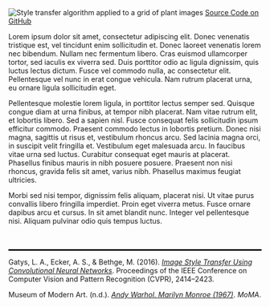 <img src="/images/style-transfer.jpg" alt="Style transfer algorithm applied to a grid of plant images" class="hero">

<a href="https://github.com/ruitaiS/deep_learning_with_pytorch/tree/master/style_transfer" class="project-source">
Source Code on GitHub</a>

Lorem ipsum dolor sit amet, consectetur adipiscing elit. Donec venenatis tristique est, vel tincidunt enim sollicitudin et. Donec laoreet venenatis lorem nec bibendum. Nullam nec fermentum libero. Cras euismod ullamcorper tortor, sed iaculis ex viverra sed. Duis porttitor odio ac ligula dignissim, quis luctus lectus dictum. Fusce vel commodo nulla, ac consectetur elit. Pellentesque vel nunc in erat congue vehicula. Nam rutrum placerat urna, eu ornare ligula sollicitudin eget.

Pellentesque molestie lorem ligula, in porttitor lectus semper sed. Quisque congue diam at urna finibus, at tempor nibh placerat. Nam vitae rutrum elit, et lobortis libero. Sed a sapien nisl. Fusce consequat felis sollicitudin ipsum efficitur commodo. Praesent commodo lectus in lobortis pretium. Donec nisi magna, sagittis ut risus et, vestibulum rhoncus arcu. Sed lacinia magna orci, in suscipit velit fringilla et. Vestibulum eget malesuada arcu. In faucibus vitae urna sed luctus. Curabitur consequat eget mauris at placerat. Phasellus finibus mauris in nibh posuere posuere. Praesent non nisi rhoncus, gravida felis sit amet, varius nibh. Phasellus maximus feugiat ultricies.

Morbi sed nisi tempor, dignissim felis aliquam, placerat nisi. Ut vitae purus convallis libero fringilla imperdiet. Proin eget viverra metus. Fusce ornare dapibus arcu et cursus. In sit amet blandit nunc. Integer vel pellentesque nisi. Aliquam pulvinar odio quis tempus luctus.

<div style="border-top:  0.2rem solid #000; margin-top: 3rem; ">

Gatys, L. A., Ecker, A. S., & Bethge, M. (2016). [*Image Style Transfer Using Convolutional Neural Networks*](https://www.cv-foundation.org/openaccess/content_cvpr_2016/papers/Gatys_Image_Style_Transfer_CVPR_2016_paper.pdf). Proceedings of the IEEE Conference on Computer Vision and Pattern Recognition (CVPR), 2414–2423.

Museum of Modern Art. (n.d.). [*Andy Warhol. Marilyn Monroe (1967)*](https://www.moma.org/collection/works/portfolios/61240). *MoMA*.

